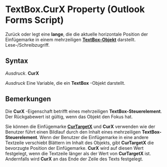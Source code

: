 
# TextBox.CurX Property (Outlook Forms Script)

Zurück oder legt eine  **lange**, die die aktuelle horizontale Position der Einfügemarke in einem mehrzeiligen **[TextBox-Objekt](4a0e4a3d-beca-9f94-7e27-469c4bafe250.md)** darstellt. Lese-/Schreibzugriff.


## Syntax

 _Ausdruck_. **CurX**

 _Ausdruck_ Eine Variable, die ein **TextBox** -Objekt darstellt.


## Bemerkungen

Die  **CurX** -Eigenschaft betrifft eines mehrzeiligen **TextBox-Steuerelement**. Der Rückgabewert ist gültig, wenn das Objekt den Fokus hat.

Sie können die Einfügemarke  **[CurTargetX](4d5a6a33-48c4-651d-29e6-d2f27f81a8db.md)** und **CurX** verwenden wie der Benutzer führt einen Bildlauf durch den Inhalt eines mehrzeiligen **TextBox-Steuerelement**. Wenn der Benutzer die Einfügemarke in eine andere Textzeile verschiebt Blättern im Inhalt des Objekts, gibt **CurTargetX** die bevorzugte Position der Einfügemarke. **CurX** wird auf diesen Wert festgelegt, wenn die Textzeile länger als der Wert von **CurTargetX** ist. Andernfalls wird **CurX** an das Ende der Zeile des Texts festgelegt.

